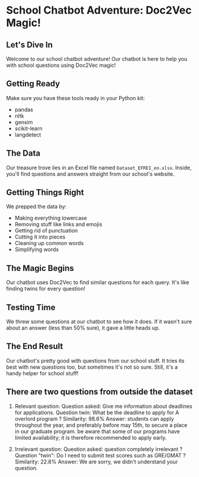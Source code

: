 # School Chatbot Adventure: Doc2Vec Magic!

## Let's Dive In
Welcome to our school chatbot adventure! Our chatbot is here to help you with school questions using Doc2Vec magic!

## Getting Ready
Make sure you have these tools ready in your Python kit:
- pandas
- nltk
- gensim
- scikit-learn
- langdetect

## The Data
Our treasure trove lies in an Excel file named `Dataset_EFREI_en.xlsx`. Inside, you'll find questions and answers straight from our school's website.

## Getting Things Right
We prepped the data by:
- Making everything lowercase
- Removing stuff like links and emojis
- Getting rid of punctuation
- Cutting it into pieces
- Cleaning up common words
- Simplifying words

## The Magic Begins
Our chatbot uses Doc2Vec to find similar questions for each query. It's like finding twins for every question!

## Testing Time
We threw some questions at our chatbot to see how it does. If it wasn't sure about an answer (less than 50% sure), it gave a little heads up.

## The End Result
Our chatbot's pretty good with questions from our school stuff. It tries its best with new questions too, but sometimes it's not so sure. Still, it's a handy helper for school stuff!


## There are two questions from outside the dataset
1) Relevant question:
Question asked: Give me information about deadlines for applications.
Question twin: What be the deadline to apply for A overlord program ?
Similarity: 98.6%
Answer: students can apply throughout the year, and preferably before may 15th, to secure a place in our graduate program. be aware that some of our programs have limited availability; it is therefore recommended to apply early.

2) Irrelevant question:
Question asked: question completely irrelevant ?
Question "twin": Do I need to submit test scores such as GRE/GMAT ?
Similarity: 22.8%
Answer: We are sorry, we didn't understand your question.
